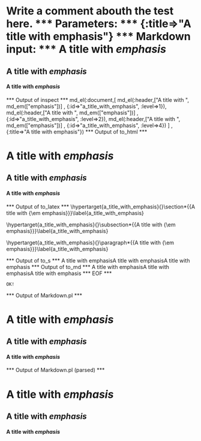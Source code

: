 Write a comment abouth the test here.
*** Parameters: ***
{:title=>"A title with emphasis"}
*** Markdown input: ***
A title with *emphasis*
=======================

A title with *emphasis*
-----------------------


#### A title with *emphasis* ####



*** Output of inspect ***
md_el(:document,[
	md_el(:header,["A title with ", md_em(["emphasis"])] , {:id=>"a_title_with_emphasis", :level=>1}),
	 md_el(:header,["A title with ", md_em(["emphasis"])] , {:id=>"a_title_with_emphasis", :level=>2}),
	 md_el(:header,["A title with ", md_em(["emphasis"])] , {:id=>"a_title_with_emphasis", :level=>4})
] , {:title=>"A title with emphasis"})
*** Output of to_html ***
<h1 id='a_title_with_emphasis'>A title with <em>emphasis</em
    ></h1
    ><h2 id='a_title_with_emphasis'>A title with <em>emphasis</em
    ></h2
    ><h4 id='a_title_with_emphasis'>A title with <em>emphasis</em
    ></h4
  >
*** Output of to_latex ***
\hypertarget{a_title_with_emphasis}{}\section*{{A title with {\em emphasis}}}\label{a_title_with_emphasis}

\hypertarget{a_title_with_emphasis}{}\subsection*{{A title with {\em emphasis}}}\label{a_title_with_emphasis}

\hypertarget{a_title_with_emphasis}{}\paragraph*{{A title with {\em emphasis}}}\label{a_title_with_emphasis}


*** Output of to_s ***
A title with emphasisA title with emphasisA title with emphasis
*** Output of to_md ***
A title with emphasisA title with emphasisA title with emphasis
*** EOF ***



	OK!



*** Output of Markdown.pl ***
<h1>A title with <em>emphasis</em></h1>

<h2>A title with <em>emphasis</em></h2>

<h4>A title with <em>emphasis</em></h4>

*** Output of Markdown.pl (parsed) ***
<h1>A title with <em>emphasis</em
    ></h1
    ><h2>A title with <em>emphasis</em
    ></h2
    ><h4>A title with <em>emphasis</em
    ></h4
  >
